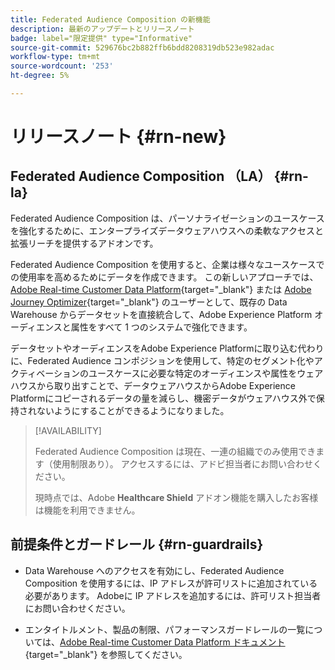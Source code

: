 ```yaml
---
title: Federated Audience Composition の新機能
description: 最新のアップデートとリリースノート
badge: label="限定提供" type="Informative"
source-git-commit: 529676bc2b882ffb6bdd8208319db523e982adac
workflow-type: tm+mt
source-wordcount: '253'
ht-degree: 5%

---
```



# リリースノート {#rn-new}

## Federated Audience Composition （LA） {#rn-la}

Federated Audience Composition は、パーソナライゼーションのユースケースを強化するために、エンタープライズデータウェアハウスへの柔軟なアクセスと拡張リーチを提供するアドオンです。

Federated Audience Composition を使用すると、企業は様々なユースケースでの使用率を高めるためにデータを作成できます。 この新しいアプローチでは、[Adobe Real-time Customer Data Platform](https://experienceleague.adobe.com/en/docs/experience-platform/segmentation/home){target="_blank"} または [Adobe Journey Optimizer](https://experienceleague.adobe.com/ja/docs/journey-optimizer/using/ajo-home){target="_blank"} のユーザーとして、既存の Data Warehouse からデータセットを直接統合して、Adobe Experience Platform オーディエンスと属性をすべて 1 つのシステムで強化できます。

データセットやオーディエンスをAdobe Experience Platformに取り込む代わりに、Federated Audience コンポジションを使用して、特定のセグメント化やアクティベーションのユースケースに必要な特定のオーディエンスや属性をウェアハウスから取り出すことで、データウェアハウスからAdobe Experience Platformにコピーされるデータの量を減らし、機密データがウェアハウス外で保持されないようにすることができるようになりました。


>[!AVAILABILITY]
>
>Federated Audience Composition は現在、一連の組織でのみ使用できます（使用制限あり）。 アクセスするには、アドビ担当者にお問い合わせください。
>
>現時点では、Adobe **Healthcare Shield** アドオン機能を購入したお客様は機能を利用できません。


## 前提条件とガードレール {#rn-guardrails}

* Data Warehouse へのアクセスを有効にし、Federated Audience Composition を使用するには、IP アドレスが許可リストに追加されている必要があります。 Adobeに IP アドレスを追加するには、許可リスト担当者にお問い合わせください。

* エンタイトルメント、製品の制限、パフォーマンスガードレールの一覧については、[Adobe Real-time Customer Data Platform ドキュメント ](https://experienceleague.adobe.com/en/docs/experience-platform/profile/guardrails){target="_blank"} を参照してください。
